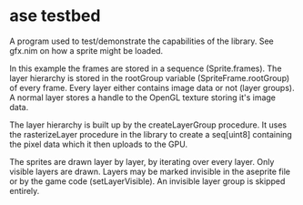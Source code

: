 # ase testbed
A program used to test/demonstrate the capabilities of the library. See gfx.nim
on how a sprite might be loaded.

In this example the frames are stored in a sequence (Sprite.frames). The layer
hierarchy is stored in the rootGroup variable (SpriteFrame.rootGroup) of every
frame. Every layer either contains image data or not (layer groups). A normal
layer stores a handle to the OpenGL texture storing it's image data.

The layer hierarchy is built up by the createLayerGroup procedure. It uses the
rasterizeLayer procedure in the library to create a seq[uint8] containing the
pixel data which it then uploads to the GPU.

The sprites are drawn layer by layer, by iterating over every layer. Only
visible layers are drawn. Layers may be marked invisible in the aseprite file or
by the game code (setLayerVisible). An invisible layer group is skipped
entirely.
